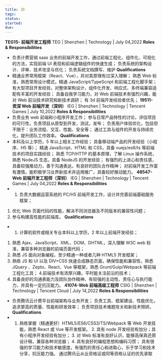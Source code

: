 ```yaml
---
title: JD
tags:
status:
started:
due:
---
```

**TEG15- 前端开发工程师**
TEG | Shenzhen | Technology | July 04,2022
**Roles & Responsibilities**
- 负责计费营销 saas 业务的前端开发工作，通过前端工程化、组件化、可视化的方法，实现前端 UI 表现和前端逻辑组件的快速生成；
负责系统的架构设计、评审、技术攻坚与优化；
负责系统文档撰写、维护
**Qualifications**
- 精通业界常用框架（React、Vue），并对其原理有过深入理解； 
熟悉 Web 标准，熟悉常用设计模式，精通 JavaScript/TypeScript 和前端工程化脚手架；
有大型项目开发经验，对整体架构设计，组件化开发、响应式、多终端兼容适配有丰富的开发经验；
具备自我学习能力，对 Web 前端技术有强烈兴趣，能对 Web 前沿技术研究和新技术调研；
有 3d 前端开发经验者优先；
**19511- 资深 Web 前端开发（深圳）**
IEG | Shenzhen | Technology | Tencent Games | July 10,2022
**Roles & Responsibilities**
- 负责业务 web 前端和小程序开发工作；
参与日常产品特性的讨论，评估项目的可行性，负责项目从原型到开发，测试，发布；
负责用户体验优化，包括但不限于：业务流程、交互、性能、安全等；
通过工具与组件的开发与持续优化，提升团队工作效率。
**Qualifications**
- 本科及以上学历，5 年以上相关工作经验；
具备移动端产品的开发经验（小程序、H5 等）；
精通 JavaScript、HTML 和 CSS，具备 vuejs/es6/ts 等前端技术的项目实践经验；
熟悉 TCP/HTTP 的基本原理，了解 Linux 操作系统，熟悉 NodeJS 生态，具备 NodeJS 的开发经验；
有强烈的上进心和责任感，具备较强推动力，善于沟通表达，有良好的团队合作精神；
对前端开发工作富有激情，能积极学习业界新技术并运用推广，具备较好推动能力。
**48547-Web 前端开发工程师（深圳）**
IEG | Shenzhen | Technology | Tencent Games | July 04,2022
**Roles & Responsibilities**
- 1. 负责大数据运营系统的 PC/H5 前端开发工作，设计并完善前端基础服务框架；
1. 优化 Web 页面代码的性能，解决不同浏览器及不同版本的兼容性问题；
2. 参与构建高性能的前端库。
**Qualifications**
- 1. 计算机软件或相关专业本科以上学历，2 年以上前端开发经验；
1. 熟悉 Ajax、JavaScript、XML、DOM、DHTML，深入理解 W3C web 标准，兼容多种浏览器的前端页面代码；
2. 熟悉 JS 面向对象编程，至少精通一种或者几种 HTML5 开发框架；
3. 熟练 JS 和 UI 以及 DIV+CSS 快速合成静态页面，确保性能和兼容性，熟悉 JQuery 、Zepto、React、Vue 等框架，熟悉 Grunt/Gulp/Webpack 等前端工程化工具；
4.前端技术有浓厚兴趣，平时能关注前沿的技术；
5. 具备良好的沟通表能力及团队协作精神、有较强的主动性、责任心与执行能力，并具有一定抗压能力。
**41074-Web 前端高级工程师**
CSIG | Shenzhen | Technology | Tencent Cloud | July 14,2022
**Roles & Responsibilities**
- 负责腾讯云计费平台前端架构与业务开发； 负责工具、框架建设、性能优化，追求更高的质量、性能和研发效率； 负责项目技术难题攻关和新技术预研。
**Qualifications**
- 1. 熟练掌握（精通更好）HTML5/ES6/CSS3/TS/Webpack 等 Web 开发技能，熟悉 React 或 Vue 等开发框架。 2. 具有 node 开发经验有加分；具有小程序开发经验有加分； 3. 对 Web 标准有良好认识，能够高保真还原设计稿，兼容各种浏览器； 4. 具有良好的编程思想和编码习惯； 具有很强的学习能力和技术敏感度，有强烈的责任心和进取心，乐于学习和技术分享，抗压能力强。 通过腾讯云从业资格证或同等资格认证的优先录取

